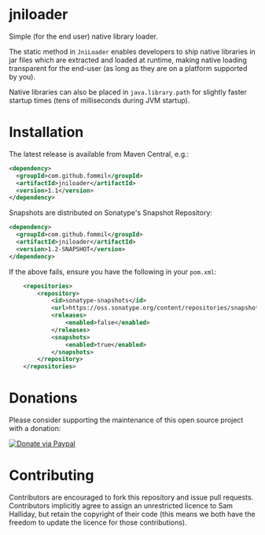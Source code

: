 jniloader
=========

Simple (for the end user) native library loader.

The static method in `JniLoader` enables developers to ship native
libraries in jar files which are extracted and loaded at runtime,
making native loading transparent for the end-user (as long as
they are on a platform supported by you).

Native libraries can also be placed in `java.library.path` for
slightly faster startup times (tens of milliseconds during JVM startup).


Installation
============

The latest release is available from Maven Central, e.g.:

```xml
<dependency>
  <groupId>com.github.fommil</groupId>
  <artifactId>jniloader</artifactId>
  <version>1.1</version>
</dependency>
```


Snapshots are distributed on Sonatype's Snapshot Repository:

```xml
<dependency>
  <groupId>com.github.fommil</groupId>
  <artifactId>jniloader</artifactId>
  <version>1.2-SNAPSHOT</version>
</dependency>
```

If the above fails, ensure you have the following in your `pom.xml`:

```xml
    <repositories>
        <repository>
            <id>sonatype-snapshots</id>
            <url>https://oss.sonatype.org/content/repositories/snapshots/</url>
            <releases>
                <enabled>false</enabled>
            </releases>
            <snapshots>
                <enabled>true</enabled>
            </snapshots>
        </repository>
    </repositories>
```


Donations
=========

Please consider supporting the maintenance of this open source project with a donation:

[![Donate via Paypal](https://www.paypal.com/en_US/i/btn/btn_donateCC_LG.gif)](https://www.paypal.com/cgi-bin/webscr?cmd=_donations&business=B2HW5ATB8C3QW&lc=GB&item_name=jniloader&currency_code=GBP&bn=PP%2dDonationsBF%3abtn_donateCC_LG%2egif%3aNonHosted)


Contributing
============

Contributors are encouraged to fork this repository and issue pull
requests. Contributors implicitly agree to assign an unrestricted licence
to Sam Halliday, but retain the copyright of their code (this means
we both have the freedom to update the licence for those contributions).

